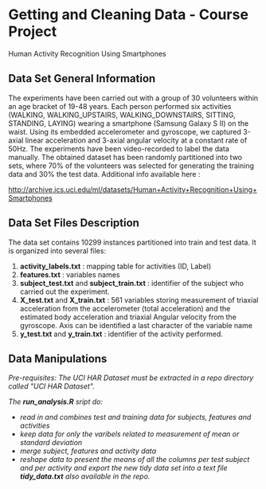 Getting and Cleaning Data - Course Project
==========================================
Human Activity Recognition Using Smartphones

Data Set General Information
-----------------------------
The experiments have been carried out with a group of 30 volunteers within an age bracket of 19-48 years. Each person performed six activities (WALKING, WALKING_UPSTAIRS, WALKING_DOWNSTAIRS, SITTING, STANDING, LAYING) wearing a smartphone (Samsung Galaxy S II) on the waist. Using its embedded accelerometer and gyroscope, we captured 3-axial linear acceleration and 3-axial angular velocity at a constant rate of 50Hz. The experiments have been video-recorded to label the data manually. The obtained dataset has been randomly partitioned into two sets, where 70% of the volunteers was selected for generating the training data and 30% the test data. Additional info available here :

http://archive.ics.uci.edu/ml/datasets/Human+Activity+Recognition+Using+Smartphones

Data Set Files Description
--------------------------
The data set contains 10299 instances partitioned into train and test data. It is organized into several files:

1. <b>activity_labels.txt</b> : mapping table for activities (ID, Label)
2. <b>features.txt</b> :  variables names 
3. <b>subject_test.txt</b> and <b>subject_train.txt</b> : identifier of the subject who carried out the experiment.
4. <b>X_test.txt</b> and <b>X_train.txt</b> : 561 variables storing measurement of triaxial acceleration from the accelerometer (total acceleration) and the estimated body acceleration and triaxial Angular velocity from the gyroscope. Axis can be identified a last character of the variable name
5. <b>y_test.txt</b> and <b>y_train.txt</b> : identifier of the activity performed.


Data Manipulations
--------------------------------------
<i>Pre-requisites: 
The UCI HAR Dataset must be extracted in a repo directory called "UCI HAR Dataset".<i>

The <b>run_analysis.R</b> sript do:
- read in and combines test and training data for subjects, features and activities
- keep data for only the varibels related to  measurement of mean or standard deviation
- merge subject, features and activity data
- reshape data to present the means of all the columns per test subject and per activity and export the new tidy data set into a text file <b>tidy_data.txt</b> also available in the repo.


